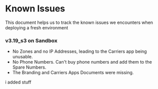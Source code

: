 # Known Issues 
This document helps us to track the known issues we encounters when deploying a fresh environment

### v3.19_s3 on Sandbox
- No Zones and no IP Addresses, leading to the Carriers app being unusable.
- No Phone Numbers. Can't buy phone numbers and add them to the Spare Numbers.
- The Branding and Carriers Apps Documents were missing.


i added stuff